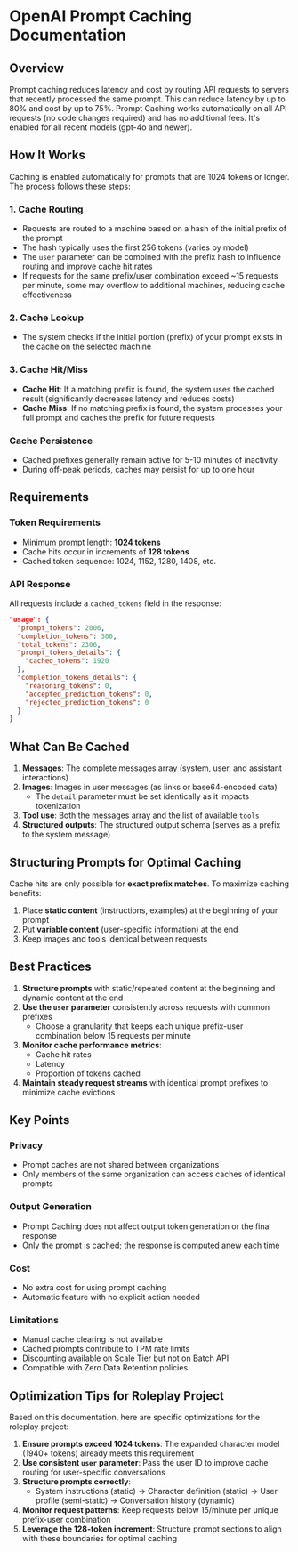 # OpenAI Prompt Caching Documentation

## Overview

Prompt caching reduces latency and cost by routing API requests to servers that recently processed the same prompt. This can reduce latency by up to 80% and cost by up to 75%. Prompt Caching works automatically on all API requests (no code changes required) and has no additional fees. It's enabled for all recent models (gpt-4o and newer).

## How It Works

Caching is enabled automatically for prompts that are 1024 tokens or longer. The process follows these steps:

### 1. Cache Routing
- Requests are routed to a machine based on a hash of the initial prefix of the prompt
- The hash typically uses the first 256 tokens (varies by model)
- The `user` parameter can be combined with the prefix hash to influence routing and improve cache hit rates
- If requests for the same prefix/user combination exceed ~15 requests per minute, some may overflow to additional machines, reducing cache effectiveness

### 2. Cache Lookup
- The system checks if the initial portion (prefix) of your prompt exists in the cache on the selected machine

### 3. Cache Hit/Miss
- **Cache Hit**: If a matching prefix is found, the system uses the cached result (significantly decreases latency and reduces costs)
- **Cache Miss**: If no matching prefix is found, the system processes your full prompt and caches the prefix for future requests

### Cache Persistence
- Cached prefixes generally remain active for 5-10 minutes of inactivity
- During off-peak periods, caches may persist for up to one hour

## Requirements

### Token Requirements
- Minimum prompt length: **1024 tokens**
- Cache hits occur in increments of **128 tokens**
- Cached token sequence: 1024, 1152, 1280, 1408, etc.

### API Response
All requests include a `cached_tokens` field in the response:

```json
"usage": {
  "prompt_tokens": 2006,
  "completion_tokens": 300,
  "total_tokens": 2306,
  "prompt_tokens_details": {
    "cached_tokens": 1920
  },
  "completion_tokens_details": {
    "reasoning_tokens": 0,
    "accepted_prediction_tokens": 0,
    "rejected_prediction_tokens": 0
  }
}
```

## What Can Be Cached

1. **Messages**: The complete messages array (system, user, and assistant interactions)
2. **Images**: Images in user messages (as links or base64-encoded data)
   - The `detail` parameter must be set identically as it impacts tokenization
3. **Tool use**: Both the messages array and the list of available `tools`
4. **Structured outputs**: The structured output schema (serves as a prefix to the system message)

## Structuring Prompts for Optimal Caching

Cache hits are only possible for **exact prefix matches**. To maximize caching benefits:

1. Place **static content** (instructions, examples) at the beginning of your prompt
2. Put **variable content** (user-specific information) at the end
3. Keep images and tools identical between requests

## Best Practices

1. **Structure prompts** with static/repeated content at the beginning and dynamic content at the end
2. **Use the `user` parameter** consistently across requests with common prefixes
   - Choose a granularity that keeps each unique prefix-user combination below 15 requests per minute
3. **Monitor cache performance metrics**:
   - Cache hit rates
   - Latency
   - Proportion of tokens cached
4. **Maintain steady request streams** with identical prompt prefixes to minimize cache evictions

## Key Points

### Privacy
- Prompt caches are not shared between organizations
- Only members of the same organization can access caches of identical prompts

### Output Generation
- Prompt Caching does not affect output token generation or the final response
- Only the prompt is cached; the response is computed anew each time

### Cost
- No extra cost for using prompt caching
- Automatic feature with no explicit action needed

### Limitations
- Manual cache clearing is not available
- Cached prompts contribute to TPM rate limits
- Discounting available on Scale Tier but not on Batch API
- Compatible with Zero Data Retention policies

## Optimization Tips for Roleplay Project

Based on this documentation, here are specific optimizations for the roleplay project:

1. **Ensure prompts exceed 1024 tokens**: The expanded character model (1940+ tokens) already meets this requirement
2. **Use consistent `user` parameter**: Pass the user ID to improve cache routing for user-specific conversations
3. **Structure prompts correctly**:
   - System instructions (static) → Character definition (static) → User profile (semi-static) → Conversation history (dynamic)
4. **Monitor request patterns**: Keep requests below 15/minute per unique prefix-user combination
5. **Leverage the 128-token increment**: Structure prompt sections to align with these boundaries for optimal caching